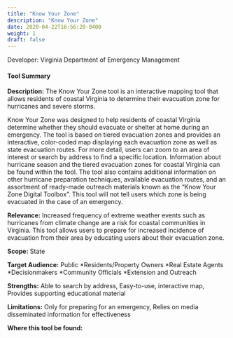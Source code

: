 ```yaml
---
title: "Know Your Zone"
description: "Know Your Zone"
date: 2020-04-22T16:56:20-0400
weight: 1
draft: false
---
```

Developer: Virginia Department of Emergency Management

#### Tool Summary
**Description:** The Know Your Zone tool is an interactive mapping tool that allows residents of coastal Virginia to determine their evacuation zone for hurricanes and severe storms. 

Know Your Zone was designed to help residents of coastal Virginia determine whether they should evacuate or shelter at home during an emergency. The tool is based on tiered evacuation zones and provides an interactive, color-coded map displaying each evacuation zone as well as state evacuation routes. For more detail, users can zoom to an area of interest or search by address to find a specific location. Information about hurricane season and the tiered evacuation zones for coastal Virginia can be found within the tool. The tool also contains additional information on other hurricane preparation techniques, available evacuation routes, and an assortment of ready-made outreach materials known as the “Know Your Zone Digital Toolbox”. This tool will not tell users which zone is being evacuated in the case of an emergency.

**Relevance:** Increased frequency of extreme weather events such as hurricanes from climate change are a risk for coastal communities in Virginia. This tool allows users to prepare for increased incidence of evacuation from their area by educating users about their evacuation zone.

**Scope:** State

**Target Audience:** Public
*Residents/Property Owners
*Real Estate Agents
*Decisionmakers
*Community Officials
*Extension and Outreach

**Strengths:** Able to search by address, Easy-to-use, interactive map, Provides supporting educational material

**Limitations:** Only for preparing for an emergency, Relies on media disseminated information for effectiveness

**Where this tool be found:** 
